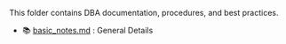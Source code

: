 This folder contains DBA documentation, procedures, and best practices.
- 📚 [basic_notes.md](./basic_notes.md) : General Details 
